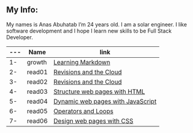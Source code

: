 ## My Info:

My names is Anas Abuhatab I’m 24 years old. I am a solar engineer. I like software development and I hope I learn new skills to be Full Stack Developer.

---|Name|link
---|---|---
1-|growth|[Learning Markdown](https://anas-abuhatab.github.io/Reading-notes/growth) 
2-|read01|[Revisions and the Cloud](https://anas-abuhatab.github.io/Reading-notes/read01)
3-|read02|[Revisions and the Cloud](https://anas-abuhatab.github.io/Reading-notes/read02)
4-|read03|[Structure web pages with HTML](https://anas-abuhatab.github.io/Reading-notes/read03) 
5-|read04|[Dynamic web pages with JavaScript](https://anas-abuhatab.github.io/Reading-notes/read04)
6-|read05|[Operators and Loops](https://anas-abuhatab.github.io/Reading-notes/read05)
7-|read06|[Design web pages with CSS](https://anas-abuhatab.github.io/Reading-notes/read06)